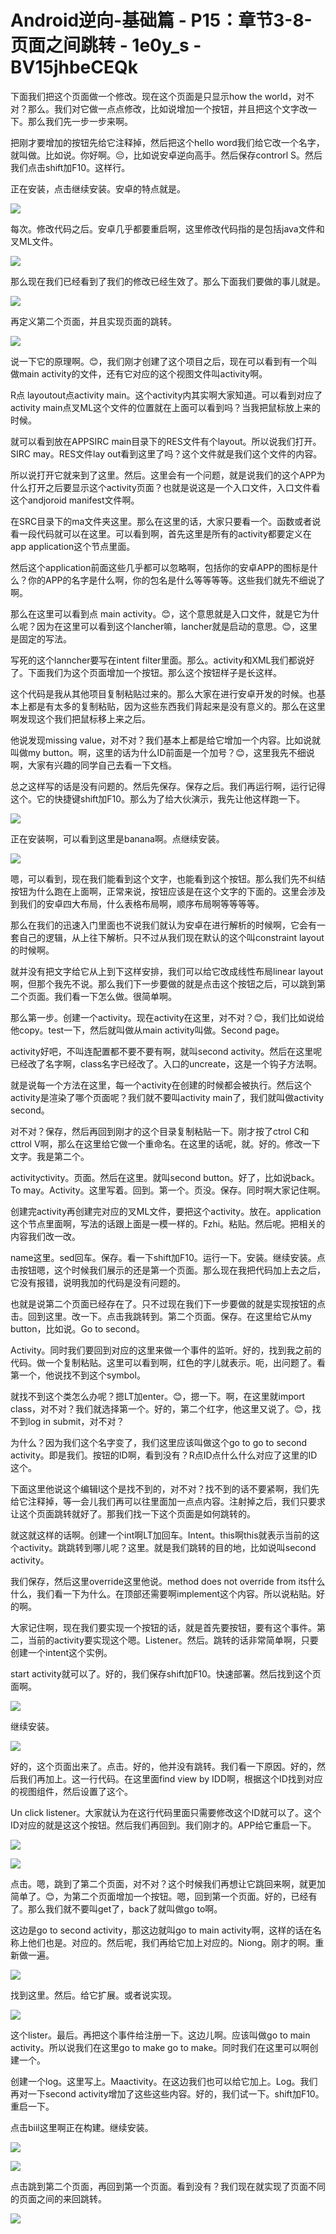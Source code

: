 # Android逆向-基础篇 - P15：章节3-8-页面之间跳转 - 1e0y_s - BV15jhbeCEQk

下面我们把这个页面做一个修改。现在这个页面是只显示how the world，对不对？那么。我们对它做一点点修改，比如说增加一个按钮，并且把这个文字改一下。那么我们先一步一步来啊。

把刚才要增加的按钮先给它注释掉，然后把这个hello word我们给它改一个名字，就叫做。比如说。你好啊。😔，比如说安卓逆向高手。然后保存controrl S。然后我们点击shift加F10。这样行。

正在安装，点击继续安装。安卓的特点就是。

![](img/3ef8fe9e31ba23c9ecae8d069c4a4453_1.png)

每次。修改代码之后。安卓几乎都要重启啊，这里修改代码指的是包括java文件和叉ML文件。

![](img/3ef8fe9e31ba23c9ecae8d069c4a4453_3.png)

那么现在我们已经看到了我们的修改已经生效了。那么下面我们要做的事儿就是。

![](img/3ef8fe9e31ba23c9ecae8d069c4a4453_5.png)

再定义第二个页面，并且实现页面的跳转。

![](img/3ef8fe9e31ba23c9ecae8d069c4a4453_7.png)

说一下它的原理啊。😊，我们刚才创建了这个项目之后，现在可以看到有一个叫做main activity的文件，还有它对应的这个视图文件叫activity啊。

R点 layoutout点activity main。这个activity内其实啊大家知道。可以看到对应了activity main点叉ML这个文件的位置就在上面可以看到吗？当我把鼠标放上来的时候。

就可以看到放在APPSIRC main目录下的RES文件有个layout。所以说我们打开。SIRC may。RES文件lay out看到这里了吗？这个文件就是我们这个文件的内容。

所以说打开它就来到了这里。然后。这里会有一个问题，就是说我们的这个APP为什么打开之后要显示这个activity页面？也就是说这是一个入口文件，入口文件看这个andjoroid manifest文件啊。

在SRC目录下的ma文件夹这里。那么在这里的话，大家只要看一个。函数或者说看一段代码就可以在这里。可以看到啊，首先这里是所有的activity都要定义在app application这个节点里面。

然后这个application前面这些几乎都可以忽略啊，包括你的安卓APP的图标是什么？你的APP的名字是什么啊，你的包名是什么等等等等。这些我们就先不细说了啊。

那么在这里可以看到点 main activity。😊，这个意思就是入口文件，就是它为什么呢？因为在这里可以看到这个lancher嘛，lancher就是启动的意思。😊，这里是固定的写法。

写死的这个lanncher要写在intent filter里面。那么。activity和XML我们都说好了。下面我们为这个页面增加一个按钮。那么这个按钮样子是长这样。

这个代码是我从其他项目复制粘贴过来的。那么大家在进行安卓开发的时候。也基本上都是有太多的复制粘贴，因为这些东西我们背起来是没有意义的。那么在这里啊发现这个我们把鼠标移上来之后。

他说发现missing value，对不对？我们基本上都是给它增加一个内容。比如说就叫做my button。啊，这里的话为什么ID前面是一个加号？😊，这里我先不细说啊，大家有兴趣的同学自己去看一下文档。

总之这样写的话是没有问题的。然后先保存。保存之后。我们再运行啊，运行记得这个。它的快捷键shift加F10。那么为了给大伙演示，我先让他这样跑一下。



![](img/3ef8fe9e31ba23c9ecae8d069c4a4453_9.png)

正在安装啊，可以看到这里是banana啊。点继续安装。

![](img/3ef8fe9e31ba23c9ecae8d069c4a4453_11.png)

嗯，可以看到，现在我们能看到这个文字，也能看到这个按钮。那么我们先不纠结按钮为什么跑在上面啊，正常来说，按钮应该是在这个文字的下面的。这里会涉及到我们的安卓四大布局，什么表格布局啊，顺序布局啊等等等等。

那么在我们的迅速入门里面也不说我们就认为安卓在进行解析的时候啊，它会有一套自己的逻辑，从上往下解析。只不过从我们现在默认的这个叫constraint layout的时候啊。

就并没有把文字给它从上到下这样安排，我们可以给它改成线性布局linear layout啊，但那个我先不说。那么我们下一步要做的就是点击这个按钮之后，可以跳到第二个页面。我们看一下怎么做。很简单啊。

那么第一步。创建一个activity。现在activity在这里，对不对？😊，我们比如说给他copy。test一下，然后就叫做从main activity叫做。Second page。

activity好吧，不叫连配置都不要不要有啊，就叫second activity。然后在这里呢已经改了名字啊，class名字已经改了。入口的uncreate，这是一个钩子方法啊。

就是说每一个方法在这里，每一个activity在创建的时候都会被执行。然后这个activity是渲染了哪个页面呢？我们就不要叫activity main了，我们就叫做activity second。

对不对？保存，然后再回到刚才的这个目录复制粘贴一下。刚才按了ctrol C和cttrol V啊，那么在这里给它做一个重命名。在这里的话呢，就。好的。修改一下文字。我是第二个。

activityctivity。页面。然后在这里。就叫second button。好了，比如说back。To may。Activity。这里写着。回到。第一个。页没。保存。同时啊大家记住啊。

创建完activity再创建完对应的叉ML文件，要把这个activity。放在。application这个节点里面啊，写法的话跟上面是一模一样的。Fzhi。粘贴。然后呢。把相关的内容我们改一改。

name这里。sed回车。保存。看一下shift加F10。运行一下。安装。继续安装。点击按钮嗯，这个时候我们展示的还是第一个页面。那么现在我把代码加上去之后，它没有报错，说明我加的代码是没有问题的。

也就是说第二个页面已经存在了。只不过现在我们下一步要做的就是实现按钮的点击。回到这里。改一下。点击我跳转到。第二个页面。保存。在这里给它从my button，比如说。Go to second。

Activity。同时我们要回到对应的这里来做一个事件的监听。好的，找到我之前的代码。做一个复制粘贴。这里可以看到啊，红色的字儿就表示。呃，出问题了。看第一个，他说找不到这个symbol。

就找不到这个类怎么办呢？摁LT加enter。😊，摁一下。啊，在这里就import class，对不对？我们就选择第一个。好的，第二个红字，他这里又说了。😊，找不到log in submit，对不对？

为什么？因为我们这个名字变了，我们这里应该叫做这个go to go to second activity。即是我们。按钮的ID啊，看到没有？R点ID点什么什么对应了这里的ID这个。

下面这里他说这个编辑I这个是找不到的，对不对？找不到的话不要紧啊，我们先给它注释掉，等一会儿我们再可以往里面加一点点内容。注射掉之后，我们只要求让这个页面跳转就好了。那我们找一下这个页面是如何跳转的。

就这就这样的话啊。创建一个int啊LT加回车。Intent。this啊this就表示当前的这个activity。跳跳转到哪儿呢？这里。就是我们跳转的目的地，比如说叫second activity。

我们保存，然后这里override这里他说。method does not override from its什么什么，我们看一下为什么。在顶部还需要啊implement这个内容。所以说粘贴。好的啊。

大家记住啊，现在我们要实现一个按钮的话，就是首先要按钮，要有这个事件。第二，当前的activity要实现这个嗯。Listener。然后。跳转的话非常简单啊，只要创建一个intent这个实例。

start activity就可以了。好的，我们保存shift加F10。快速部署。然后找到这个页面啊。



![](img/3ef8fe9e31ba23c9ecae8d069c4a4453_13.png)

继续安装。

![](img/3ef8fe9e31ba23c9ecae8d069c4a4453_15.png)

好的，这个页面出来了。点击。好的，他并没有跳转。我们看一下原因。好的，然后我们再加上。这一行代码。在这里面find view by IDD啊，根据这个ID找到对应的视图组件，然后设置了这个。

Un click listener。大家就认为在这行代码里面只需要修改这个ID就可以了。这个ID对应的就是这这个按钮。然后我们再回到。我们刚才的。APP给它重启一下。



![](img/3ef8fe9e31ba23c9ecae8d069c4a4453_17.png)

![](img/3ef8fe9e31ba23c9ecae8d069c4a4453_18.png)

点击。嗯，跳到了第二个页面，对不对？这个时候我们再想让它跳回来啊，就更加简单了。😊，为第二个页面增加一个按钮。嗯，回到第一个页面。好的，已经有了。那么我们就不要叫get了，back了就叫做go to啊。

这边是go to second activity，那这边就叫go to main activity啊，这样的话在名称上他们也是。对应的。然后呢，我们再给它加上对应的。Niong。刚才的啊。重新做一遍。



![](img/3ef8fe9e31ba23c9ecae8d069c4a4453_20.png)

找到这里。然后。给它扩展。或者说实现。

![](img/3ef8fe9e31ba23c9ecae8d069c4a4453_22.png)

这个lister。最后。再把这个事件给注册一下。这边儿啊。应该叫做go to main activity。所以说我们在这里go to make go to make。同时我们在这里可以啊创建一个。

创建一个log。这里写上。Maactivity。在这边我们也可以给它加上。Log。我们再对一下second activity增加了这些这些内容。好的，我们试一下。shift加F10。重启一下。

点击biil这里啊正在构建。继续安装。

![](img/3ef8fe9e31ba23c9ecae8d069c4a4453_24.png)

![](img/3ef8fe9e31ba23c9ecae8d069c4a4453_25.png)

点击跳到第二个页面，再回到第一个页面。看到没有？我们现在就实现了页面不同的页面之间的来回跳转。

![](img/3ef8fe9e31ba23c9ecae8d069c4a4453_27.png)
